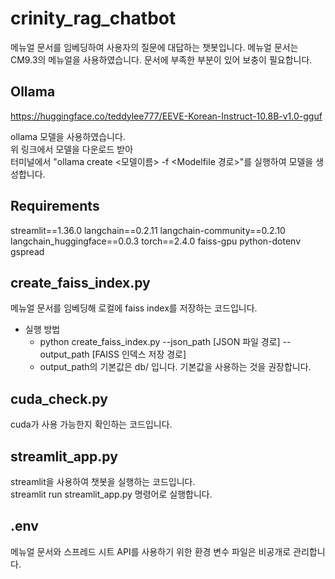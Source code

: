 # crinity_rag_chatbot

메뉴얼 문서를 임베딩하여 사용자의 질문에 대답하는 챗봇입니다.
메뉴얼 문서는 CM9.3의 메뉴얼을 사용하였습니다. 문서에 부족한 부분이 있어 보충이 필요합니다.

## Ollama

<https://huggingface.co/teddylee777/EEVE-Korean-Instruct-10.8B-v1.0-gguf>

ollama 모델을 사용하였습니다.  
위 링크에서 모델을 다운로드 받아  
터미널에서 "ollama create <모델이름> -f <Modelfile 경로>"를 실행하여 모델을 생성합니다.  

## Requirements

streamlit==1.36.0
langchain==0.2.11
langchain-community==0.2.10
langchain_huggingface==0.0.3
torch==2.4.0
faiss-gpu
python-dotenv
gspread

## create_faiss_index.py

메뉴얼 문서를 임베딩해 로컬에 faiss index를 저장하는 코드입니다.  

- 실행 방법  
  - python create_faiss_index.py --json_path [JSON 파일 경로] --output_path [FAISS 인덱스 저장 경로]
  - output_path의 기본값은 db/ 입니다. 기본값을 사용하는 것을 권장합니다.

## cuda_check.py

cuda가 사용 가능한지 확인하는 코드입니다.

## streamlit_app.py

streamlit을 사용하여 챗봇을 실행하는 코드입니다.  
streamlit run streamlit_app.py 명령어로 실행합니다.

## .env

메뉴얼 문서와 스프레드 시트 API를 사용하기 위한 환경 변수 파일은 비공개로 관리합니다.
